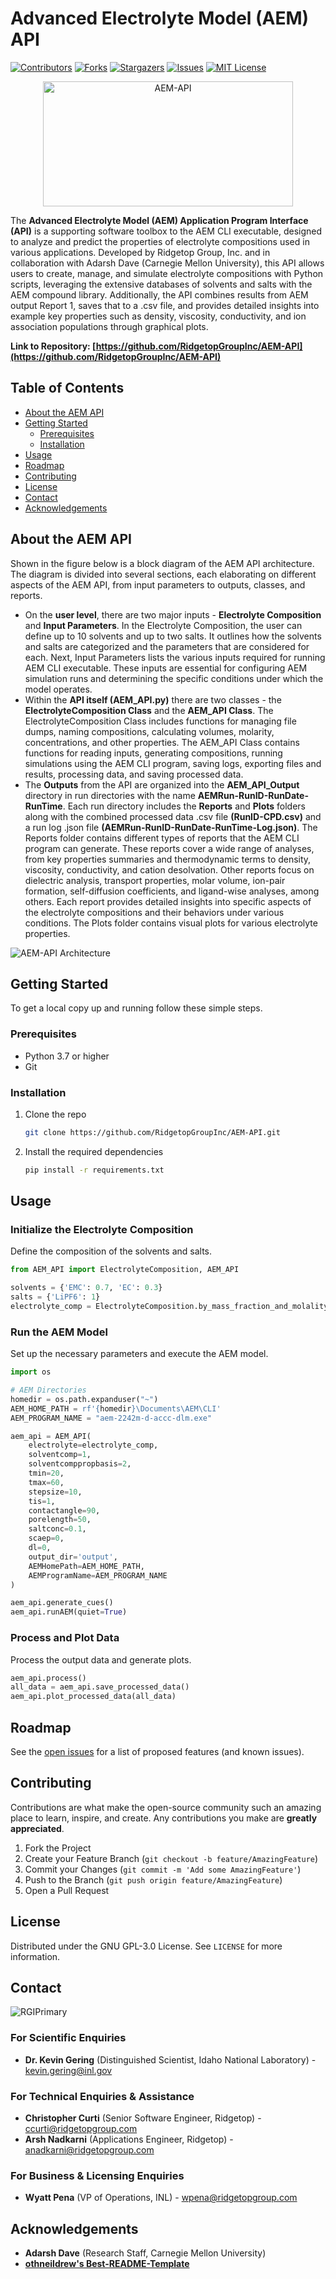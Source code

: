 # Advanced Electrolyte Model (AEM) API

[![Contributors][contributors-shield]][contributors-url]
[![Forks][forks-shield]][forks-url]
[![Stargazers][stars-shield]][stars-url]
[![Issues][issues-shield]][issues-url]
[![MIT License][license-shield]][license-url]

<p align="center">
  <img src="https://github.com/RidgetopGroupInc/AEM-API/assets/134314322/ae32d001-0d1a-4e53-a9f8-dff35e1bdab5" alt="AEM-API" width="400" height="200">
</p>

The **Advanced Electrolyte Model (AEM) Application Program Interface (API)** is a supporting software toolbox to the AEM CLI executable, designed to analyze and predict the properties of electrolyte compositions used in various applications. Developed by Ridgetop Group, Inc. and in collaboration with Adarsh Dave (Carnegie Mellon University), this API allows users to create, manage, and simulate electrolyte compositions with Python scripts, leveraging the extensive databases of solvents and salts with the AEM compound library. Additionally, the API combines results from AEM output Report 1, saves that to a .csv file, and provides detailed insights into example key properties such as density, viscosity, conductivity, and ion association populations through graphical plots.

****Link to Repository:** [https://github.com/RidgetopGroupInc/AEM-API](https://github.com/RidgetopGroupInc/AEM-API)**

<!-- TABLE OF CONTENTS -->
## Table of Contents
- [About the AEM API](#about)
- [Getting Started](#getting-started)
  - [Prerequisites](#prerequisites)
  - [Installation](#installation)
- [Usage](#usage)
- [Roadmap](#roadmap)
- [Contributing](#contributing)
- [License](#license)
- [Contact](#contact)
- [Acknowledgements](#acknowledgements)

<!-- ABOUT THE AEM API -->
## About the AEM API
Shown in the figure below is a block diagram of the AEM API architecture. The diagram is divided into several sections, each elaborating on different aspects of the AEM API, from input parameters to outputs, classes, and reports.

- On the **user level**, there are two major inputs - **Electrolyte Composition** and **Input Parameters**. In the Electrolyte Composition, the user can define up to 10 solvents and up to two salts. It outlines how the solvents and salts are categorized and the parameters that are considered for each. Next, Input Parameters lists the various inputs required for running AEM CLI executable. These inputs are essential for configuring AEM simulation runs and determining the specific conditions under which the model operates.
- Within the **API itself (AEM_API.py)** there are two classes - the **ElectrolyteComposition Class** and the **AEM_API Class**. The ElectrolyteComposition Class includes functions for managing file dumps, naming compositions, calculating volumes, molarity, concentrations, and other properties. The AEM_API Class contains functions for reading inputs, generating compositions, running simulations using the AEM CLI program, saving logs, exporting files and results, processing data, and saving processed data.
- The **Outputs** from the API are organized into the **AEM_API_Output** directory in run directories with the name **AEMRun-RunID-RunDate-RunTime**. Each run directory includes the **Reports** and **Plots** folders along with the combined processed data .csv file **(RunID-CPD.csv)** and a run log .json file **(AEMRun-RunID-RunDate-RunTime-Log.json)**. The Reports folder contains different types of reports that the AEM CLI program can generate. These reports cover a wide range of analyses, from key properties summaries and thermodynamic terms to density, viscosity, conductivity, and cation desolvation. Other reports focus on dielectric analysis, transport properties, molar volume, ion-pair formation, self-diffusion coefficients, and ligand-wise analyses, among others. Each report provides detailed insights into specific aspects of the electrolyte compositions and their behaviors under various conditions. The Plots folder contains visual plots for various electrolyte properties.

![AEM-API Architecture](https://github.com/RidgetopGroupInc/AEM-API/assets/134314322/d8c554a3-ddc2-45b8-a696-0f14d55cd593)

<!-- GETTING STARTED -->
## Getting Started

To get a local copy up and running follow these simple steps.

### Prerequisites

- Python 3.7 or higher
- Git

### Installation

1. Clone the repo
   ```sh
   git clone https://github.com/RidgetopGroupInc/AEM-API.git
   ```
2. Install the required dependencies
   ```sh
   pip install -r requirements.txt
   ```

<!-- USAGE EXAMPLES -->
## Usage

### Initialize the Electrolyte Composition
Define the composition of the solvents and salts.

```python
from AEM_API import ElectrolyteComposition, AEM_API

solvents = {'EMC': 0.7, 'EC': 0.3}
salts = {'LiPF6': 1}
electrolyte_comp = ElectrolyteComposition.by_mass_fraction_and_molality(solvents=solvents, salts=salts)
```

### Run the AEM Model
Set up the necessary parameters and execute the AEM model.

```python
import os

# AEM Directories
homedir = os.path.expanduser("~")
AEM_HOME_PATH = rf'{homedir}\Documents\AEM\CLI'
AEM_PROGRAM_NAME = "aem-2242m-d-accc-dlm.exe"

aem_api = AEM_API(
    electrolyte=electrolyte_comp, 
    solventcomp=1, 
    solventcomppropbasis=2, 
    tmin=20, 
    tmax=60, 
    stepsize=10, 
    tis=1, 
    contactangle=90, 
    porelength=50, 
    saltconc=0.1, 
    scaep=0, 
    dl=0, 
    output_dir='output', 
    AEMHomePath=AEM_HOME_PATH, 
    AEMProgramName=AEM_PROGRAM_NAME
)

aem_api.generate_cues()
aem_api.runAEM(quiet=True)
```

### Process and Plot Data
Process the output data and generate plots.

```python
aem_api.process()
all_data = aem_api.save_processed_data()
aem_api.plot_processed_data(all_data)
```

<!-- ROADMAP -->
## Roadmap
See the [open issues](https://github.com/RidgetopGroupInc/AEM-API/issues) for a list of proposed features (and known issues).

<!-- CONTRIBUTING -->
## Contributing

Contributions are what make the open-source community such an amazing place to learn, inspire, and create. Any contributions you make are **greatly appreciated**.

1. Fork the Project
2. Create your Feature Branch (`git checkout -b feature/AmazingFeature`)
3. Commit your Changes (`git commit -m 'Add some AmazingFeature'`)
4. Push to the Branch (`git push origin feature/AmazingFeature`)
5. Open a Pull Request

<!-- LICENSE -->
## License
Distributed under the GNU GPL-3.0 License. See `LICENSE` for more information.

<!-- CONTACT -->
## Contact
![RGIPrimary](https://github.com/RidgetopGroupInc/AEM-API/assets/134314322/418a1214-676c-4bdc-a09d-1a319725874e)

### For Scientific Enquiries
- **Dr. Kevin Gering** (Distinguished Scientist, Idaho National Laboratory) - [kevin.gering@inl.gov](mailto:kevin.gering@inl.gov)
  
### For Technical Enquiries & Assistance
- **Christopher Curti** (Senior Software Engineer, Ridgetop) - [ccurti@ridgetopgroup.com](mailto:ccurti@ridgetopgroup.com)
- **Arsh Nadkarni** (Applications Engineer, Ridgetop) - [anadkarni@ridgetopgroup.com](mailto:ccurti@ridgetopgroup.com)

### For Business & Licensing Enquiries
- **Wyatt Pena** (VP of Operations, INL) - [wpena@ridgetopgroup.com](wpena@ridgetopgroup.com)

<!-- ACKNOWLEDGEMENTS -->
## Acknowledgements
- **Adarsh Dave** (Research Staff, Carnegie Mellon University)
- **[othneildrew's Best-README-Template](https://github.com/othneildrew/Best-README-Template)**

<!-- MARKDOWN LINKS & IMAGES -->
[contributors-shield]: https://img.shields.io/github/contributors/RidgetopGroupInc/AEM-API.svg?style=for-the-badge
[contributors-url]: https://github.com/RidgetopGroupInc/AEM-API/graphs/contributors
[forks-shield]: https://img.shields.io/github/forks/RidgetopGroupInc/AEM-API.svg?style=for-the-badge
[forks-url]: https://github.com/RidgetopGroupInc/AEM-API/network/members
[stars-shield]: https://img.shields.io/github/stars/RidgetopGroupInc/AEM-API.svg?style=for-the-badge
[stars-url]: https://github.com/RidgetopGroupInc/AEM-API/stargazers
[issues-shield]: https://img.shields.io/github/issues/RidgetopGroupInc/AEM-API.svg?style=for-the-badge
[issues-url]: https://github.com/RidgetopGroupInc/AEM-API/issues
[license-shield]: https://img.shields.io/github/license/RidgetopGroupInc/AEM-API.svg?style=for-the-badge
[license-url]: https://github.com/RidgetopGroupInc/AEM-API/blob/master/LICENSE.txt
[linkedin-shield]: https://img.shields.io/badge/-LinkedIn-black.svg?style=for-the-badge&logo=linkedin&colorB=555
[linkedin-url]: https://linkedin.com/in/yourlinkedin
